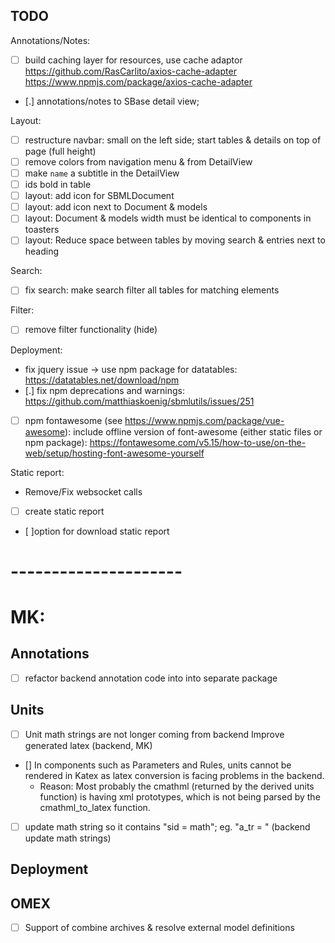 ## TODO

Annotations/Notes:
- [ ] build caching layer for resources, use cache adaptor
  https://github.com/RasCarlito/axios-cache-adapter
  https://www.npmjs.com/package/axios-cache-adapter
- [.] annotations/notes to SBase detail view;

Layout:
- [ ] restructure navbar: small on the left side; start tables & details on top of page (full height)
- [ ] remove colors from navigation menu & from DetailView
- [ ] make `name` a subtitle in the DetailView
- [ ] ids bold in table
- [ ] layout: add icon for SBMLDocument
- [ ] layout: add icon next to Document & models
- [ ] layout: Document & models width must be identical to components in toasters
- [ ] layout: Reduce space between tables by moving search & entries next to heading

Search:
- [ ] fix search: make search filter all tables for matching elements

Filter:
- [ ] remove filter functionality (hide)

Deployment:
- fix jquery issue -> use npm package for datatables: https://datatables.net/download/npm
- [.] fix npm deprecations and warnings: https://github.com/matthiaskoenig/sbmlutils/issues/251
- [ ] npm fontawesome (see https://www.npmjs.com/package/vue-awesome): include offline version of font-awesome (either static files or npm package): https://fontawesome.com/v5.15/how-to-use/on-the-web/setup/hosting-font-awesome-yourself

Static report:
- Remove/Fix websocket calls
- [ ] create static report 
- [ ]option for download static report
  
# ---------------------    
# MK:
## Annotations
- [ ] refactor backend annotation code into into separate package

## Units
- [ ] Unit math strings are not longer coming from backend
Improve generated latex (backend, MK)
- [] In components such as Parameters and Rules, units cannot be rendered in Katex as latex conversion is facing problems in the backend.
    - Reason: Most probably the cmathml (returned by the derived units function) is having xml prototypes, which is not being parsed by the cmathml_to_latex function. 
- [ ] update math string so it contains "sid = math"; eg. "a_tr = " (backend update math strings)

## Deployment

## OMEX
- [ ] Support of combine archives & resolve external model definitions
